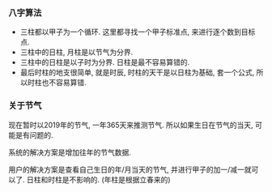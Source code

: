 ### 八字算法

+ 三柱都以甲子为一个循环. 这里都寻找一个甲子标准点, 来进行逐个数到目标点.
+ 三柱中的日柱, 月柱是以节气为分界.
+ 三柱中的日柱是以子时为分界. 日柱是最不容易算错的.
+ 最后时柱的地支很简单, 就是时辰, 时柱的天干是以日柱为基础, 套一个公式, 所以时柱也不容易算错.

### 关于节气

现在暂时以2019年的节气, 一年365天来推测节气. 所以如果生日在节气的当天, 可能是有问题的.

系统的解决方案是增加往年的节气数据.

用户的解决方案是查看自己生日的年/月当天的节气, 并进行甲子的加一/减一就可以了.  日柱和时柱是不影响的.
(年柱是根据立春来的)
